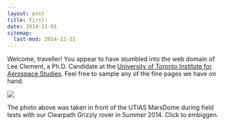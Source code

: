 ```yaml
---
layout: post
title: First!
date: 2014-11-01
sitemap:
  last-mod: 2014-12-31
---
```


Welcome, traveller! You appear to have stumbled into the web domain of Lee Clement, a Ph.D. Candidate at the <a href="http://www.utias.utoronto.ca/">University of Toronto Institute for Aerospace Studies</a>. Feel free to sample any of the fine pages we have on hand.

<a href="{{ site.url }}/assets/pics/grizzly-marsdome-summer-2014.JPG"><img src="{{ site.url }}/assets/pics/grizzly-marsdome-summer-2014.JPG"/></a>

The photo above was taken in front of the UTIAS MarsDome during field tests with our Clearpath Grizzly rover in Summer 2014. Click to embiggen.